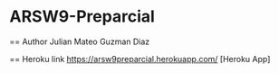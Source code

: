 # ARSW9-Preparcial
== Author
Julian Mateo Guzman Diaz

== Heroku link
https://arsw9preparcial.herokuapp.com/ [Heroku App]



